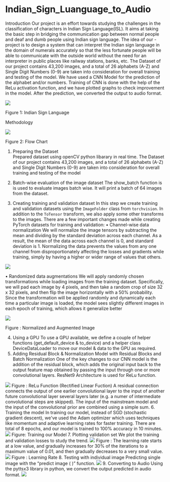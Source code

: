 # Indian_Sign_Luanguage_to_Audio

Introduction
Our project is an effort towards studying the challenges in the classification of characters in Indian Sign Language(ISL). It aims at taking the basic step in bridging the communication gap between normal people and deaf and dumb people using Indian sign language. The idea of our -project is to design a system that can interpret the Indian sign language in the domain of numerals accurately so that the less fortunate people will be able to communicate with the outside world without the need for an interpreter in public places like railway stations, banks, etc.
The Dataset of our project contains 43,200 images, and a total of 26 alphabets (A-Z) and Single Digit Numbers (0-9) are taken into consideration for overall training and testing of the model. We have used a CNN Model for the prediction of the alphabet and/or numbers. Training of CNN is done with the help of the ReLu activation function, and we have plotted graphs to check improvement in the model. After the prediction, we converted the output to audio format.

<img src="fig1.png" >
 
Figure 1: Indian Sign Language









Methodology



<img src="fig 2.png">


Figure 2: Flow Chart








1. Preparing the Dataset  
Prepared dataset using openCV python libarary in real time. The Dataset of our project contains 43,200 images, and a total of 26 alphabets (A-Z) and Single Digit Numbers (0-9) are taken into consideration for overall training and testing of the model  
                                                                                                
2. Batch-wise evaluation of the image dataset
 The show_batch function is is used to evaluate images batch wise. It will print a batch of 64 images from the dataset.






3. Creating training and validation dataset
In this step we create training and validation datasets using the `ImageFolder` class from `torchvision`. In addition to the `ToTensor` transform, we also apply some other transforms to the images. There are a few important changes made while creating PyTorch datasets for training and validation:
•	Channel-wise data normalization
We will normalize the image tensors by subtracting the mean and dividing by the standard deviation across each channel. As a result, the mean of the data across each channel is 0, and standard deviation is 1. Normalizing the data prevents the values from any one channel from disproportionately affecting the losses and gradients while training, simply by having a higher or wider range of values that others.

 <img src="fig3.png">

•	Randomized data augmentations
We will apply randomly chosen transformations while loading images from the training dataset. Specifically, we will pad each image by 4 pixels, and then take a random crop of size 32 x 32 pixels, and then flip the image horizontally with a 50% probability. Since the transformation will be applied randomly and dynamically each time a particular image is loaded, the model sees slightly different images in each epoch of training, which allows it generalize better

<img src="fig4.png">

Figure  : Normalized and Augmented Image

4. Using a GPU
To use a GPU available, we define a couple of helper functions (get_default_device & to_device) and a helper class DeviceDataLoader to move our model & data to the GPU as required.
5. Adding Residual Block & Normalization
Model with Residual Blocks and Batch Normalization
One of the key changes to our CNN model is the addition of the residual block, which adds the original input back to the output feature map obtained by passing the input through one or more convolutional layers. ResNet9 Architecture is used for ReLu function.
 <img src="fig5.png">
Figure : ReLu Function (Rectified Linear Fuction)
A residual connection connects the output of one earlier convolutional layer to the input of another future convolutional layer several layers later (e.g. a numer of intermediate convolutional steps are skipped). The input of the mainstream model and the input of the convolutional prior are combined using a simple sum.
6. Training the model
In training our model, instead of SGD (stochastic gradient descent), we've used the Adam optimizer which uses techniques like momentum and adaptive learning rates for faster training. There are total of 8 epochs, and our model is trained to 100% accuracy in 10 minutes.
 <img src="fig6.png">
Figure: Training our Model
7. Plotting validation set
We plot the training and validation losses to study the trend.
 <img src="fig7.png">
Figure : 
The learning rate starts at a low value, and gradually increases for 30% of the iterations to a maximum value of 0.01, and then gradually decreases to a very small value.
 <img src="fig8.png">
Figure : Learning Rate
8. Testing with individual image
Predicting single image with the “predict image ( )” function.
 <img src="fig9.png">
9. Converting to Audio
Using the pyttsx3 library in python, we convert the output predicted in audio format. 
 <img src="fig10.png">
